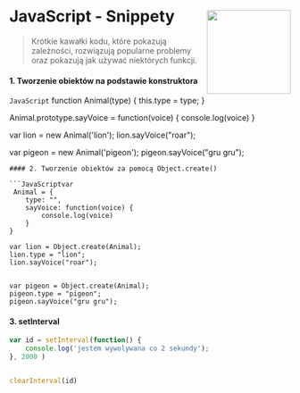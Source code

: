 <img src="http://coderslab.pl/wp-content/uploads/2016/03/logo-v2.png" align="right" style="width:150px; margin-top:45px"/>

# JavaScript - Snippety
> Krótkie kawałki kodu, które pokazują zależności, rozwiązują popularne problemy oraz pokazują jak używać niektórych funkcji.

#### 1. Tworzenie obiektów na podstawie konstruktora
```JavaScript```
function Animal(type) {
    this.type = type;
}

Animal.prototype.sayVoice = function(voice) {
    console.log(voice)
}

var lion = new Animal('lion');
lion.sayVoice("roar");

var pigeon = new Animal('pigeon');
pigeon.sayVoice("gru gru");
```
#### 2. Tworzenie obiektów za pomocą Object.create()

```JavaScriptvar
 Animal = {
    type: "",
    sayVoice: function(voice) {
        console.log(voice)
    }
}

var lion = Object.create(Animal);
lion.type = "lion";
lion.sayVoice("roar");


var pigeon = Object.create(Animal);
pigeon.type = "pigeon";
pigeon.sayVoice("gru gru");
```

#### 3. setInterval

```JavaScript
var id = setInterval(function() {
    console.log('jestem wywolywana co 2 sekundy');
}, 2000 )


clearInterval(id)

```
